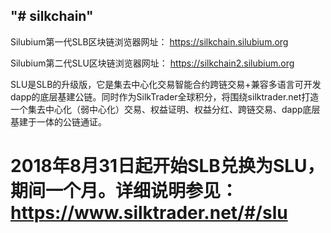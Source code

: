 ## "# silkchain" ##

Silubium第一代SLB区块链浏览器网址：
https://silkchain.silubium.org

Silubium第二代SLU区块链浏览器网址：
https://silkchain2.silubium.org

SLU是SLB的升级版，它是集去中心化交易智能合约跨链交易+兼容多语言可开发dapp的底层基建公链。同时作为SilkTrader全球积分，将围绕silktrader.net打造一个集去中心化（弱中心化）交易、权益证明、权益分红、跨链交易、dapp底层基建于一体的公链通证。

# 2018年8月31日起开始SLB兑换为SLU，期间一个月。详细说明参见：https://www.silktrader.net/#/slu #
